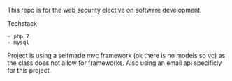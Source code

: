This repo is for the web security elective on software development.

Techstack

    - php 7
    - mysql

Project is using a selfmade mvc framework (ok there is no models so vc) as the class does not allow for frameworks.
Also using an email api specificly for this project.